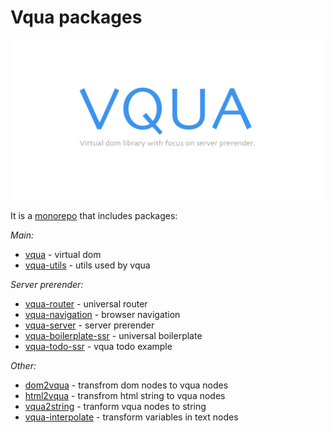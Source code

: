 # Vqua packages

![Image of Yaktocat](https://raw.githubusercontent.com/sterjakovigor/vqua/master/logo.jpg)

It is a [monorepo](https://github.com/babel/babel/blob/master/doc/design/monorepo.md) that includes packages:

*Main:*
- [vqua](https://github.com/sterjakovigor/vqua/tree/master/packages/vqua) - virtual dom
- [vqua-utils](https://github.com/sterjakovigor/vqua/tree/master/packages/vqua-utils) - utils used by vqua

*Server prerender:*
- [vqua-router](https://github.com/sterjakovigor/vqua/tree/master/packages/vqua-router) - universal router
- [vqua-navigation](https://github.com/sterjakovigor/vqua/tree/master/packages/vqua-navigation) - browser navigation
- [vqua-server](https://github.com/sterjakovigor/vqua/tree/master/packages/vqua-server) - server prerender
- [vqua-boilerplate-ssr](https://github.com/sterjakovigor/vqua/tree/master/packages/vqua-boilerplate-ssr) - universal boilerplate
- [vqua-todo-ssr](https://github.com/sterjakovigor/vqua/tree/master/packages/vqua-todo-ssr) - vqua todo example

*Other:*
- [dom2vqua](https://github.com/sterjakovigor/vqua/tree/master/packages/dom2vqua) - transfrom dom nodes to vqua nodes
- [html2vqua](https://github.com/sterjakovigor/vqua/tree/master/packages/html2vqua) - transfrom html string to vqua nodes
- [vqua2string](https://github.com/sterjakovigor/vqua/tree/master/packages/vqua2string) - tranform vqua nodes to string
- [vqua-interpolate](https://github.com/sterjakovigor/vqua/tree/master/packages/vqua-interpolate) - transform variables in text nodes
